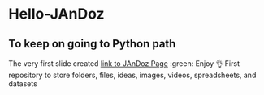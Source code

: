 # Hello-JAnDoz
## To keep on going to **Python** path
The very first slide created [link to JAnDoz Page](https://jando-it.github.io/github-slideshow/)
:green: Enjoy :ok_hand:
First repository to store folders, files, ideas, images, videos, spreadsheets, and datasets
